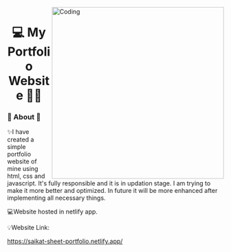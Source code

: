 <img align="right" alt="Coding" Width="400" src="https://cdn.dribbble.com/users/3431481/screenshots/10546863/media/a05715c09ccd37dcef5b85b2f79dd968.gif">

<h1 align="center">💻 My Portfolio Website 👨‍💻</h1>

<h3 align="left">🔭 About 🔭</h3>

:sparkles:I have created a simple portfolio website of mine using html, css and javascript. It's fully responsible and it is in updation stage. I am trying to make it more better and optimized. In future it will be more enhanced after implementing all necessary things.

:computer:Website hosted in netlify app.

:bulb:Website Link:

https://saikat-sheet-portfolio.netlify.app/
